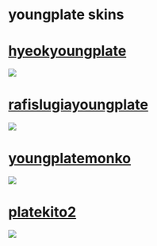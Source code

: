 # youngplate skins

# [hyeokyoungplate](https://rabus.s-ul.eu/PLVnwfiM)
![](https://cdn.discordapp.com/attachments/640104507673411604/1236753858232057876/screenshot064.jpg?ex=66392849&is=6637d6c9&hm=41d29a24822c8dd88aa4d10d3f877c8bb01c398940042a397d749d37d3114c3d&)

# [rafislugiayoungplate](https://rabus.s-ul.eu/imDA8aRk)
![](https://cdn.discordapp.com/attachments/640104507673411604/1234163244910776392/screenshot034.jpg?ex=66365317&is=66350197&hm=2036011b3b79147bf481306e742f94eca234bbc80cbd4a60bd8847dbfdb8b5cd&)

# [youngplatemonko](https://rabus.s-ul.eu/YYyLyGUR)
![](https://cdn.discordapp.com/attachments/640104507673411604/1233740015876702238/youngplatemonko.jpg?ex=662e316d&is=662cdfed&hm=b655b3f4705463e8562591e0a2f675f461c9be44e71018a25df24b33a0e8bf99&)

# [platekito2](https://rabus.s-ul.eu/Gultu3JN)
![](https://cdn.discordapp.com/attachments/640104507673411604/1236004454088577096/screenshot057.jpg?ex=66366e59&is=66351cd9&hm=c5163ad7faa6bedaaba2e1fe66c5fcc371169dafdcd4effd1035fa54a24652bf&)
